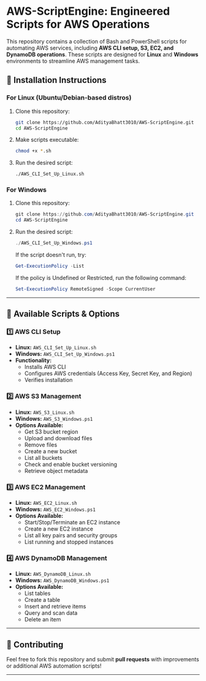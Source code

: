 # AWS-ScriptEngine: Engineered Scripts for AWS Operations

This repository contains a collection of Bash and PowerShell scripts for automating AWS services, including **AWS CLI setup, S3, EC2, and DynamoDB operations**. These scripts are designed for **Linux** and **Windows** environments to streamline AWS management tasks.

## 📌 Installation Instructions

### **For Linux (Ubuntu/Debian-based distros)**
1. Clone this repository:
   ```bash
   git clone https://github.com/AdityaBhatt3010/AWS-ScriptEngine.git
   cd AWS-ScriptEngine
   ```
2. Make scripts executable:
   ```bash
   chmod +x *.sh
   ```
3. Run the desired script:
   ```bash
   ./AWS_CLI_Set_Up_Linux.sh
   ```

### **For Windows**
1. Clone this repository:
   ```powershell
   git clone https://github.com/AdityaBhatt3010/AWS-ScriptEngine.git
   cd AWS-ScriptEngine
   ```
2. Run the desired script:
   ```powershell
   ./AWS_CLI_Set_Up_Windows.ps1
   ```
   If the script doesn't run, try:
   ```powershell
   Get-ExecutionPolicy -List
   ```
   If the policy is Undefined or Restricted, run the following command:
   ```powershell
   Set-ExecutionPolicy RemoteSigned -Scope CurrentUser
   ```

---

## 📜 Available Scripts & Options

### **1️⃣ AWS CLI Setup**
- **Linux:** `AWS_CLI_Set_Up_Linux.sh`
- **Windows:** `AWS_CLI_Set_Up_Windows.ps1`
- **Functionality:**
  - Installs AWS CLI
  - Configures AWS credentials (Access Key, Secret Key, and Region)
  - Verifies installation

### **2️⃣ AWS S3 Management**
- **Linux:** `AWS_S3_Linux.sh`
- **Windows:** `AWS_S3_Windows.ps1`
- **Options Available:**
  - Get S3 bucket region
  - Upload and download files
  - Remove files
  - Create a new bucket
  - List all buckets
  - Check and enable bucket versioning
  - Retrieve object metadata

### **3️⃣ AWS EC2 Management**
- **Linux:** `AWS_EC2_Linux.sh`
- **Windows:** `AWS_EC2_Windows.ps1`
- **Options Available:**
  - Start/Stop/Terminate an EC2 instance
  - Create a new EC2 instance
  - List all key pairs and security groups
  - List running and stopped instances

### **4️⃣ AWS DynamoDB Management**
- **Linux:** `AWS_DynamoDB_Linux.sh`
- **Windows:** `AWS_DynamoDB_Windows.ps1`
- **Options Available:**
  - List tables
  - Create a table
  - Insert and retrieve items
  - Query and scan data
  - Delete an item

---

## 🚀 Contributing
Feel free to fork this repository and submit **pull requests** with improvements or additional AWS automation scripts!

---
